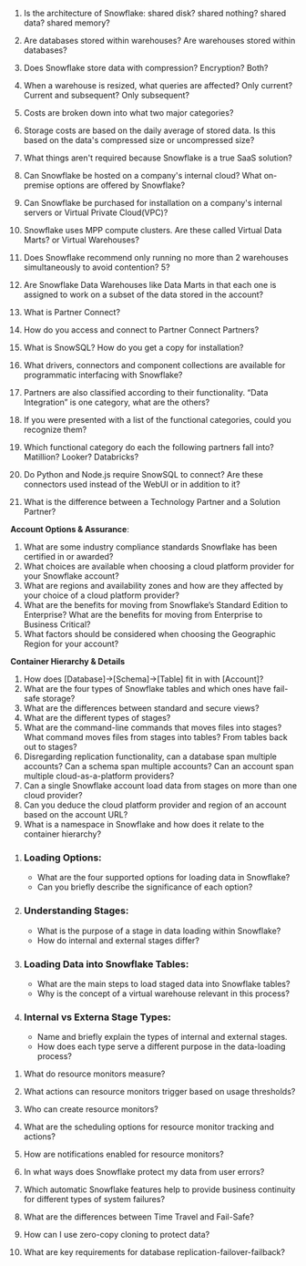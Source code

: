 1) Is the architecture of Snowflake: shared disk? shared nothing? shared data? shared
   memory?

2) Are databases stored within warehouses? Are warehouses stored within databases?

3) Does Snowflake store data with compression? Encryption? Both?

4) When a warehouse is resized, what queries are affected? Only current? Current and subsequent? Only subsequent?

5) Costs are broken down into what two major categories?

6) Storage costs are based on the daily average of stored data. Is this based on the
   data's compressed size or uncompressed size?

7) What things aren't required because Snowflake is a true SaaS solution?

8) Can Snowflake be hosted on a company's internal cloud? What on-premise options are offered by
   Snowflake?

9) Can Snowflake be purchased for installation on a company's internal servers or Virtual Private
   Cloud(VPC)?

10) Snowflake uses MPP compute clusters. Are these called Virtual Data Marts? or Virtual
    Warehouses?

11) Does Snowflake recommend only running no more than 2 warehouses simultaneously to avoid
    contention? 5?

12) Are Snowflake Data Warehouses like Data Marts in that each one is assigned to work on a subset
    of the data stored in the account?

13) What is Partner Connect?

14) How do you access and connect to Partner Connect Partners?

15) What is SnowSQL? How do you get a copy for installation?

16) What drivers, connectors and component collections are available for programmatic interfacing with
    Snowflake?

17) Partners are also classified according to their functionality. “Data Integration” is one category, what are the
    others?

18) If you were presented with a list of the functional categories, could you recognize them?

19) Which functional category do each the following partners fall into? Matillion? Looker? Databricks?

20) Do Python and Node.js require SnowSQL to connect? Are these connectors used instead of the WebUI or in
    addition to it?

21) What is the difference between a Technology Partner and a Solution Partner?

**Account Options & Assurance**:

1) What are some industry compliance standards Snowflake has been certified in or
   awarded?
2) What choices are available when choosing a cloud platform provider for your Snowflake
   account?
3) What are regions and availability zones and how are they affected by your choice of a cloud platform provider?
4) What are the benefits for moving from Snowflake’s Standard Edition to Enterprise?
   What are the benefits for moving from Enterprise to Business Critical?
5) What factors should be considered when choosing the Geographic Region for your
   account?

**Container Hierarchy & Details**

1) How does [Database]->[Schema]->[Table] fit in with [Account]?
2) What are the four types of Snowflake tables and which ones have fail-safe storage?
3) What are the differences between standard and secure views?
4) What are the different types of stages?
5) What are the command-line commands that moves files into stages? What command moves
   files from stages into tables? From tables back out to stages?
6) Disregarding replication functionality, can a database span multiple accounts? Can a schema
   span multiple accounts? Can an account span multiple cloud-as-a-platform providers?
7) Can a single Snowflake account load data from stages on more than one cloud provider?
8) Can you deduce the cloud platform provider and region of an account based on the account
   URL?
9) What is a namespace in Snowflake and how does it relate to the container hierarchy?
1. ### **Loading Options:**
   
   - What are the four supported options for loading data in Snowflake?
   - Can you briefly describe the significance of each option?

2. ### **Understanding Stages:**
   
   - What is the purpose of a stage in data loading within Snowflake?
   - How do internal and external stages differ?

3. ### **Loading Data into Snowflake Tables:**
   
   - What are the main steps to load staged data into Snowflake tables?
   - Why is the concept of a virtual warehouse relevant in this process?

4. ### **Internal vs Externa Stage Types:**
   
   - Name and briefly explain the types of internal and external stages.
   - How does each type serve a different purpose in the data-loading process?



1) What do resource monitors measure?
2) What actions can resource monitors trigger based on usage thresholds?
3) Who can create resource monitors?
4) What are the scheduling options for resource monitor tracking and actions?
5) How are notifications enabled for resource monitors?

1) In what ways does Snowflake protect my data from user errors?
2) Which automatic Snowflake features help to provide business continuity for different types
   of system failures?
3) What are the differences between Time Travel and Fail-Safe?
4) How can I use zero-copy cloning to protect data?
5) What are key requirements for database replication-failover-failback?
